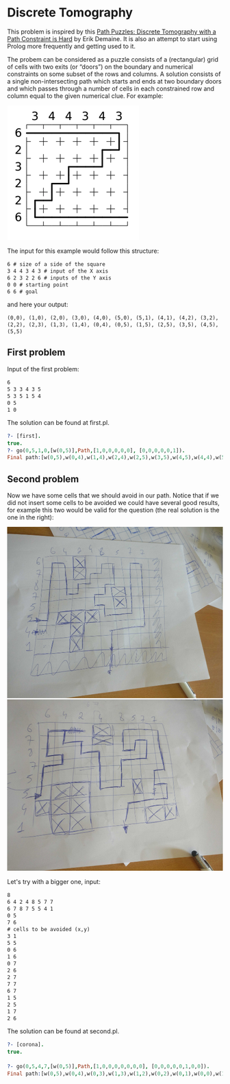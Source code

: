 # Discrete Tomography

This problem is inspired by this [Path Puzzles: Discrete Tomography with a Path Constraint is Hard](https://erikdemaine.org/papers/PathPuzzles_JCDCGGG2017/paper.pdf) by Erik Demaine. It is also an attempt to start using Prolog more frequently and getting used to it.

 The probem can be considered as a puzzle consists of a (rectangular) grid of cells with two exits (or “doors”) on the boundary and numerical constraints on some subset of the rows and columns. A solution consists of a single non-intersecting path which starts and ends at two boundary doors and which passes through a number of cells in each constrained row and column equal to the given numerical clue. For example:
 
 ![](docs/problem1.png)
 
 The input for this example would follow this structure:

```
6 # size of a side of the square
3 4 4 3 4 3 # input of the X axis
6 2 3 2 2 6 # inputs of the Y axis
0 0 # starting point
6 6 # goal
```

and here your output:

```
(0,0), (1,0), (2,0), (3,0), (4,0), (5,0), (5,1), (4,1), (4,2), (3,2), (2,2), (2,3), (1,3), (1,4), (0,4), (0,5), (1,5), (2,5), (3,5), (4,5), (5,5) 
```

## First problem
Input of the first problem:
```
6 
5 3 3 4 3 5 
5 3 5 1 5 4
0 5
1 0 
```
The solution can be found at first.pl. 
```prolog
?- [first].
true.
?- go(0,5,1,0,[w(0,5)],Path,[1,0,0,0,0,0], [0,0,0,0,0,1]).
Final path:[w(0,5),w(0,4),w(1,4),w(2,4),w(2,5),w(3,5),w(4,5),w(4,4),w(5,4),w(5,3),w(5,2),w(5,1),w(5,0),w(4,0),w(3,0),w(3,1),w(3,2),w(2,2),w(1,2),w(0,2),w(0,1),w(0,0),w(1,0)]
```

## Second problem
Now we have some cells that we should avoid in our path. Notice that if we did not insert some cells to be avoided we could have several good results, for example this two would be valid for the question (the real solution is the one in the right):
<p align="center">
<img src="docs/maze1.jpg" height=400 ></img>
<img src="docs/maze2.jpg" height=400></img>
</p>

Let's try with a bigger one, input:
```
8
6 4 2 4 8 5 7 7
6 7 8 7 5 5 4 1
0 5
7 6
# cells to be avoided (x,y)
3 1 
5 5 
0 6
1 6 
0 7
2 6 
2 7
7 7 
6 7
1 5
2 5
1 7
2 6 
```
The solution can be found at second.pl. 
```prolog
?- [corona].
true.

?- go(0,5,4,7,[w(0,5)],Path,[1,0,0,0,0,0,0,0], [0,0,0,0,0,1,0,0]).
Final path:[w(0,5),w(0,4),w(0,3),w(1,3),w(1,2),w(0,2),w(0,1),w(0,0),w(1,0),w(1,1),w(2,1),w(2,2),w(3,2),w(3,3),w(3,4),w(3,5),w(4,5),w(4,4),w(4,3),w(5,3),w(6,3),w(6,2),w(6,1),w(5,1),w(5,2),w(4,2),w(4,1),w(4,0),w(5,0),w(6,0),w(7,0),w(7,1),w(7,2),w(7,3),w(7,4),w(6,4),w(6,5),w(7,5),w(7,6),w(6,6),w(5,6),w(4,6),w(4,7)]
```
